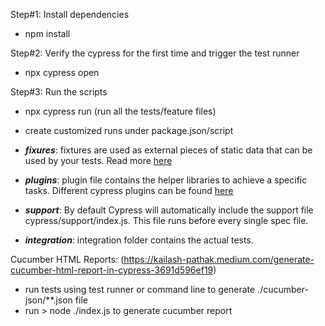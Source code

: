  Step#1: Install dependencies 
 - npm install 

 Step#2: Verify the cypress for the first time and trigger the test runner
 - npx cypress open

 Step#3: Run the scripts
 - npx cypress run (run all the tests/feature files)
 - create customized runs under package.json/script

- _**fixures**_: fixtures are used as external pieces of static data that can be used by your tests. Read more [here](https://docs.cypress.io/guides/core-concepts/writing-and-organizing-tests.html#Fixture-Files)
- _**plugins**_: plugin file contains the helper libraries to achieve a specific tasks. Different cypress plugins can be found [here](https://docs.cypress.io/plugins/index.html)
- _**support**_: By default Cypress will automatically include the support file cypress/support/index.js. This file runs before every single spec file.
- _**integration**_: integration folder contains the actual tests.

 Cucumber HTML Reports: (https://kailash-pathak.medium.com/generate-cucumber-html-report-in-cypress-3691d596ef19)
   - run tests using test runner or command line to generate ./cucumber-json/**.json file
   - run > node ./index.js to generate cucumber report
 


